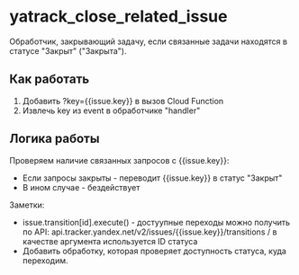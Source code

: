 # yatrack_close_related_issue
Обработчик, закрывающий задачу, если связанные задачи находятся в статусе "Закрыт" ("Закрыта").

## Как работать
1. Добавить ?key={{issue.key}} в вызов Cloud Function
2. Извлечь key из event в обработчике "handler"

## Логика работы
Проверяем наличие связанных запросов с {{issue.key}}:
  - Если запросы закрыты - переводит {{issue.key}} в статус "Закрыт"
  - В ином случае - бездействует

Заметки:
- issue.transition[id].execute() - достуупные переходы можно получить по API: api.tracker.yandex.net/v2/issues/{{issue.key}}/transitions / в качестве аргумента используется ID статуса
- Добавить обработку, которая проверяет доступность статуса, куда переходим.
